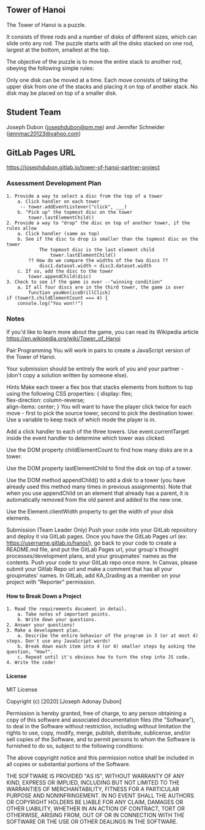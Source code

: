 ## Tower of Hanoi
The Tower of Hanoi is a puzzle.

It consists of three rods and a number of disks of different sizes, which can slide onto any rod. The puzzle starts with all the disks stacked on one rod, largest at the bottom, smallest at the top.

The objective of the puzzle is to move the entire stack to another rod, obeying the following simple rules:

Only one disk can be moved at a time.
Each move consists of taking the upper disk from one of the stacks and placing it on top of another stack.
No disk may be placed on top of a smaller disk.

## Student Team
Joseph Dubon (josephdubon@pm.me)
and
Jennifer Schneider (jennmac20123@yahoo.com)

## GitLab Pages URL
https://josephdubon.gitlab.io/tower-of-hanoi-partner-project

### Assessment Development Plan
    1. Provide a way to select a disc from the top of a tower
        a. Click handler on each tower
         -- tower.addEventListener("click", ___)
        b. "Pick up" the topmost disc on the tower
            tower.lastElementChild()
    2. Provide a way to "drop" the disc on top of another tower, if the rules allow
        a. Click handler (same as top)
        b. See if the disc to drop is smaller than the topmost disc on the tower
                The topmost disc is the last element child
                    tower.lastElementChild()
            ?? How do we compare the widths of the two discs ??
                disc1.dataset.width < disc3.dataset.width
        c. If so, add the disc to the tower
            tower.appendChild(disc)
    3. Check to see if the game is over --"winning condition"
        a. If all four discs are in the third tower, the game is over
            function youWon(iceDrillClick)
    if (tower3.childElementCount === 4) {
        console.log("You won!!")

### Notes
If you'd like to learn more about the game, you can read its Wikipedia article
https://en.wikipedia.org/wiki/Tower_of_Hanoi

Pair Programming
You will work in pairs to create a JavaScript version of the Tower of Hanoi.

Your submission should be entirely the work of you and your partner - (don't copy a solution written by someone else).

Hints
Make each tower a flex box that stacks elements from bottom to top using the following CSS properties:
{
    display: flex;  
    flex-direction: column-reverse;  
    align-items: center;
}
You will want to have the player click twice for each move - first to pick the source tower, second to pick the destination tower. Use a variable to keep track of which mode the player is in.

Add a click handler to each of the three towers. Use event.currentTarget inside the event handler to determine which tower was clicked.

Use the DOM property childElementCount to find how many disks are in a tower.

Use the DOM property lastElementChild to find the disk on top of a tower.

Use the DOM method appendChild() to add a disk to a tower (you have already used this method many times in previous assignments). Note that when you use appendChild on an element that already has a parent, it is automatically removed from the old parent and added to the new one.

Use the Element.clientWidth property to get the width of your disk elements.

Submission (Team Leader Only)
Push your code into your GitLab repository and deploy it via GitLab pages.
Once you have the GitLab Pages url (ex: https://username.gitlab.io/hanoi/), go back to your code to create a README.md file, and put the GitLab Pages url, your group's thought processes/development plans, and your groupmates' names as the contents.
Push your code to your GitLab repo once more.
In Canvas, please submit your Gitlab Repo url and make a comment that has all your groupmates' names.
In GitLab, add KA_Grading as a member on your project with "Reporter" permission.

#### How to Break Down a Project

	1. Read the requirements document in detail.
		a. Take notes of important points.
		b. Write down your questions.
	2. Answer your questions!
	3. Make a development plan.
		a. Describe the entire behavior of the program in 3 (or at most 4) steps. Don't use any JavaScript words!
		b. Break down each item into 4 (or 4) smaller steps by asking the question, "How?".
		c. Repeat until it's obvious how to turn the step into JS code.
    4. Write the code!

#### License
MIT License

Copyright (c) [2020] [Joseph Adonay Dubon]

Permission is hereby granted, free of charge, to any person obtaining a copy
of this software and associated documentation files (the "Software"), to deal
in the Software without restriction, including without limitation the rights
to use, copy, modify, merge, publish, distribute, sublicense, and/or sell
copies of the Software, and to permit persons to whom the Software is
furnished to do so, subject to the following conditions:

The above copyright notice and this permission notice shall be included in all
copies or substantial portions of the Software.

THE SOFTWARE IS PROVIDED "AS IS", WITHOUT WARRANTY OF ANY KIND, EXPRESS OR
IMPLIED, INCLUDING BUT NOT LIMITED TO THE WARRANTIES OF MERCHANTABILITY,
FITNESS FOR A PARTICULAR PURPOSE AND NONINFRINGEMENT. IN NO EVENT SHALL THE
AUTHORS OR COPYRIGHT HOLDERS BE LIABLE FOR ANY CLAIM, DAMAGES OR OTHER
LIABILITY, WHETHER IN AN ACTION OF CONTRACT, TORT OR OTHERWISE, ARISING FROM,
OUT OF OR IN CONNECTION WITH THE SOFTWARE OR THE USE OR OTHER DEALINGS IN THE
SOFTWARE.